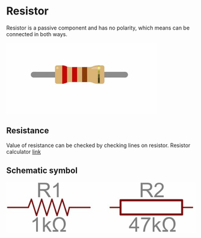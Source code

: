 # Resistor
Resistor is a passive component and has no polarity, which means can be connected in both ways.

![resistor](/assets/resistor.jpg)

## Resistance
Value of resistance can be checked by checking lines on resistor. Resistor calculator [link](https://www.calculator.net/resistor-calculator.html)

 ## Schematic symbol

 ![resistor symbol](/assets/resistor-scheme.jpg)
